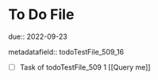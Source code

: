 # To Do File

due:: 2022-09-23

metadatafield:: todoTestFile_509_16

- [ ] Task of todoTestFile_509 1 [[Query me]]
